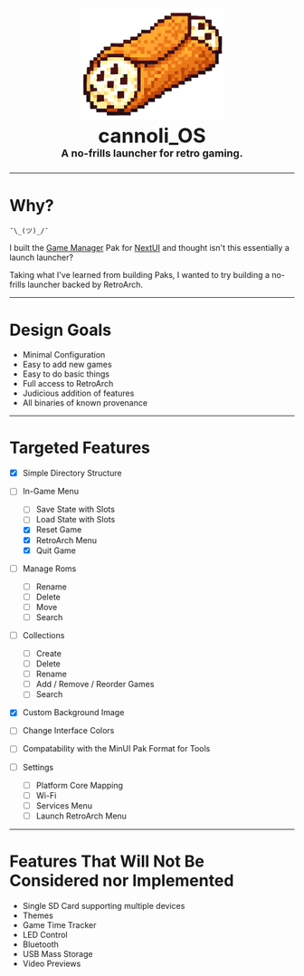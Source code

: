 <div align="center">

<img src=".github/resources/cannoli_nobg.png" width="256px" alt="A cannoli you silly goose!">
<h3 style="font-size:35px; padding-top:0px; padding-bottom:0px; margin-bottom: 0px; margin-top: 5px;">
cannoli_OS    
</h3>

<h4 style="font-size:18px; padding-top:0px; margin-top:0px;">A no-frills launcher for retro gaming.</h4>

</div>

---

# Why?

`¯\_(ツ)_/¯`

I built the [Game Manager](https://github.com/UncleJunVIP/nextui-game-manager) Pak
for [NextUI](https://nextui.loveretro.games) and thought isn't this essentially a launch launcher?

Taking what I've learned from building Paks, I wanted to try building a no-frills launcher backed by RetroArch.

--- 

# Design Goals

- Minimal Configuration
- Easy to add new games
- Easy to do basic things
- Full access to RetroArch
- Judicious addition of features
- All binaries of known provenance

---

# Targeted Features

- [x] Simple Directory Structure

- [ ] In-Game Menu
    - [ ] Save State with Slots
    - [ ] Load State with Slots
    - [x] Reset Game
    - [x] RetroArch Menu
    - [x] Quit Game

- [ ] Manage Roms
    - [ ] Rename
    - [ ] Delete
    - [ ] Move
    - [ ] Search

- [ ] Collections
    - [ ] Create
    - [ ] Delete
    - [ ] Rename
    - [ ] Add / Remove / Reorder Games
    - [ ] Search

- [x] Custom Background Image

- [ ] Change Interface Colors

- [ ] Compatability with the MinUI Pak Format for Tools

- [ ] Settings
    - [ ] Platform Core Mapping
    - [ ] Wi-Fi
    - [ ] Services Menu
    - [ ] Launch RetroArch Menu

--- 

# Features That Will Not Be Considered nor Implemented

- Single SD Card supporting multiple devices
- Themes
- Game Time Tracker
- LED Control
- Bluetooth
- USB Mass Storage
- Video Previews
